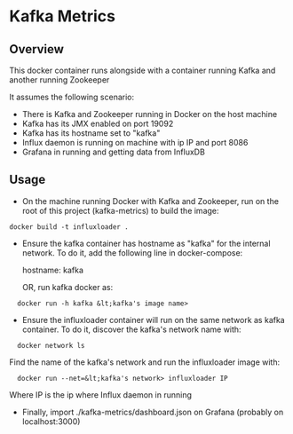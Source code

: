 # Kafka Metrics

## Overview

This docker container runs alongside with a container running Kafka and another running Zookeeper

It assumes the following scenario:
 - There is Kafka and Zookeeper running in Docker on the host machine
 - Kafka has its JMX enabled on port 19092
 - Kafka has its hostname set to "kafka"
 - Influx daemon is running on machine with ip IP and port 8086
 - Grafana in running and getting data from InfluxDB

## Usage
 - On the machine running Docker with Kafka and Zookeeper, run on the root of this project (kafka-metrics) to build the image:
  ```shell
  docker build -t influxloader .
  ```

 - Ensure the kafka container has hostname as "kafka" for the internal network.
  To do it, add the following line in docker-compose:
    
    hostname: kafka
 
   OR, run kafka docker as:
  ```shell
    docker run -h kafka &lt;kafka's image name>
  ```

 - Ensure the influxloader container will run on the same network as kafka container.
   To do it, discover the kafka's network name with:
  ```shell
    docker network ls
  ```
   Find the name of the kafka's network and run the influxloader image with:
  ```shell
    docker run --net=&lt;kafka's network> influxloader IP
  ```
   Where IP is the ip where Influx daemon in running

 - Finally, import ./kafka-metrics/dashboard.json on Grafana (probably on localhost:3000)
